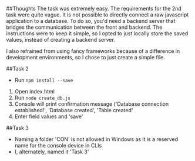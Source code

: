 ##Thoughts
The task was extremely easy. The requirements for the 2nd task were quite vague. It is 
not possible to directly connect a raw javascript application to a database. To do so, you'd 
need a backend server that bridges the communication between the front and backend. The 
instructions were to keep it simple, so I opted to just locally store the saved values, instead 
of creating a backend server.

I also refrained from using fancy frameworks because of a difference in development environments, 
so I chose to just create a simple file.

##Task 2
- Run `npm install --save`

1. Open index.html
2. Run `node create_db.js`
3. Console will print confirmation message ('Database connection established!', 'Database created', 'Table created'
4. Enter field values and 'save'

##Task 3
- Naming a folder 'CON' is not allowed in Windows as it is a reserved name for the console device in CLIs
- I, alternately, named it 'Task 3'